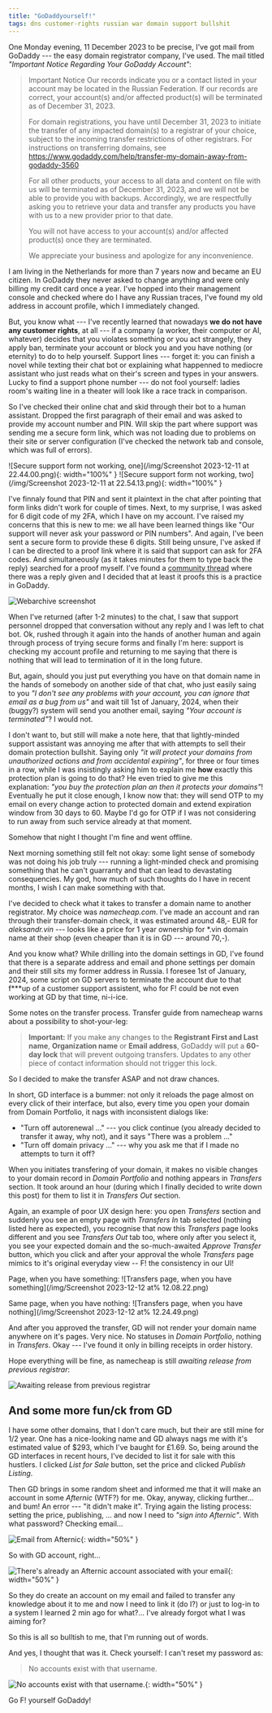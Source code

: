 ```yaml
---
title: "GoDaddyourself!"
tags: dns customer-rights russian war domain support bullshit
---
```


One Monday evening, 11 December 2023 to be precise, I've got mail from GoDaddy --- the easy domain registrator company, I've used.
The mail titled _"Important Notice Regarding Your GoDaddy Account"_:

> Important Notice
> Our records indicate you or a contact listed in your account may be located in the Russian Federation. If our records are correct,
> your account(s) and/or affected product(s) will be terminated as of December 31, 2023.
>
> For domain registrations, you have until December 31, 2023 to initiate the transfer of any impacted domain(s) to a registrar of
> your choice, subject to the incoming transfer restrictions of other registrars.  For instructions on transferring domains, see
> https://www.godaddy.com/help/transfer-my-domain-away-from-godaddy-3560
>
> For all other products, your access to all data and content on file with us will be terminated as of December 31, 2023, and we
> will not be able to provide you with backups. Accordingly, we are respectfully asking you to retrieve your data and transfer any
> products you have with us to a new provider prior to that date.
>
> You will not have access to your account(s) and/or affected product(s) once they are terminated.
>
> We appreciate your business and apologize for any inconvenience.

I am living in the Netherlands for more than 7 years now and became an EU citizen. In GoDaddy they never asked to change anything
and were only billing my credit card once a year. I've hopped into their management console and checked where do I have any Russian
traces, I've found my old address in account profile, which I immediately changed.

But, you know what --- I've recently learned
that nowadays **we do not have any customer rights**, at all --- if a company (a worker, their computer or AI, whatever) decides
that you violates something or you act strangely, they apply ban, terminate your account or block you and you have nothing (or
eternity) to do to help yourself. Support lines --- forget it: you can finish a novel while texting their chat bot or explaining
what happenned to mediocre assistant who just reads what on their's screen and types in your answers. Lucky to find a support phone
number --- do not fool yourself: ladies room's waiting line in a theater will look like a race track in comparison.

So I've checked their online chat and skid through their bot to a human assistant. Dropped the first paragraph of their email and
was asked to provide my account number and PIN. Will skip the part where support was sending me a secure form link, which was not
loading due to problems on their site or server configuration (I've checked the network tab and console, which was full of errors).

![Secure support form not working, one](/img/Screenshot 2023-12-11 at 22.44.00.png){:  width="100%" }
![Secure support form not working, two](/img/Screenshot 2023-12-11 at 22.54.13.png){:  width="100%" }

I've finnaly found that PIN and sent it plaintext in the chat after pointing that form links didn't work for couple of times. Next,
to my surprise, I was asked for 6 digit code of my 2FA, which I have on my account. I've raised my concerns that this is new to me:
we all have been learned things like "Our support will never ask your password or PIN numbers". And again, I've been sent a secure
form to provide these 6 digits. Still being unsure, I've asked if I can be directed to a proof link where it is said that support
can ask for 2FA codes. And simultaneously (as it takes minutes for them to type back the reply) searched for a proof myself. I've
found a [community thread](https://community.godaddy.com/s/question/0D58W000070zv7GSAQ/can-godaddy-support-not-actually-access-an-account-if-said-account-has-enabled-two-factor-authentication)
where there was a reply given and I decided that at least it proofs this is a practice in GoDaddy.

![Webarchive screenshot](https://web.archive.org/web/20231212102036/http://web.archive.org/screenshot/https://community.godaddy.com/s/question/0D58W000070zv7GSAQ/can-godaddy-support-not-actually-access-an-account-if-said-account-has-enabled-two-factor-authentication)

When I've returned (after 1-2 minutes)
to the chat, I saw that support personnel dropped that conversation without any reply and I was left to chat bot. Ok, rushed through
it again into the hands of another human and again through process of trying secure forms and finally I'm here: support is checking
my account profile and returning to me saying that there is nothing that will lead to termination of it in the long future.

But, again, should you just put everything you have on that domain name in the hands of somebody on another side of that chat, who
just easily saing to you _"I don't see any problems with your account, you can ignore that email as a bug from us"_ and wait till
1st of January, 2024, when their (buggy?) system will send you another email, saying _"Your account is terminated"_? I would not.

I don't want to, but still will make a note here, that that lightly-minded support assistant was annoying me after that with attempts
to sell their domain protection bullshit. Saying only _"it will protect your domains from unauthorized actions and from accidental
expiring"_, for three or four times in a row, while I was insistingly asking him to explain me **how** exactly this protection plan
is going to do that? He even tried to give me this explanation: _"you buy the protection plan an then it protects your domains"_!
Eventually he put it close enough, I know now that: they will send OTP to my email on every change action to protected domain and
extend expiration window from 30 days to 60. Maybe I'd go for OTP if I was not considering to run away from such service already
at that moment.

Somehow that night I thought I'm fine and went offline.

Next morning something still felt not okay: some light sense of somebody was not doing his job truly --- running a light-minded check
and promising something that he can't guarranty and that can lead to devastating consequencies. My god, how much of such thoughts
do I have in recent months, I wish I can make something with that.

I've decided to check what it takes to transfer a domain name to another registrator. My choice was _namecheap.com_. I've made an
account and ran through their transfer-domain check, it was estimated around 48,- EUR for _aleksandr.vin_ --- looks like a price
for 1 year ownership for *.vin domain name at their shop (even cheaper than it is in GD --- around 70,-).

And you know what? While drilling into the domain settings in GD, I've found that there is a separate address and email and phone
settings per domain and their still sits my former address in Russia. I foresee 1st of January, 2024, some script on GD servers
to terminate the account due to that f***up of a customer support assistent, who for F! could be not even working at GD by that
time, ni-i-ice.

Some notes on the transfer process. Transfer guide from namecheap warns about a possibility to shot-your-leg:

> **Important:** If you make any changes to the **Registrant First and Last name**, **Organization name** or **Email address**,
> GoDaddy will put a **60-day lock** that will prevent outgoing transfers. Updates to any other piece of contact information should
> not trigger this lock.

So I decided to make the transfer ASAP and not draw chances.

In short, GD interface is a bummer: not only it reloads the page almost on every click of their interface, but also,
every time you open your domain from Domain Portfolio, it nags with inconsistent dialogs like:
- "Turn off autorenewal ..." --- you click continue (you already decided to transfer it away, why not), and it says "There was a
  problem ..."
- "Turn off domain privacy ..." --- why you ask me that if I made no attempts to turn it off?

When you initiates transfering of your domain, it makes no visible changes to your domain record in _Domain Portfolio_ and nothing
appears in _Transfers_ section. It took around an hour (during which I finally decided to write down this post) for them to list it
in _Transfers Out_ section.

Again, an example of poor UX design here: you open _Transfers_ section and suddenly you see an empty page with
_Transfers In_ tab selected (nothing listed here as expected), you recognise that now this _Transfers_ page looks different and you
see _Transfers Out_ tab too, where only after you select it, you see your expected domain and the so-much-awaited _Approve Transfer_
button, which you click and after your approval the whole _Transfers_ page mimics to it's original everyday view -- F! the consistency
in our UI!

Page, when you have something:
![Transfers page, when you have something](/img/Screenshot 2023-12-12 at% 12.08.22.png)

Same page, when you have nothing:
![Transfers page, when you have nothing](/img/Screenshot 2023-12-12 at% 12.24.49.png)

And after you approved the transfer, GD will not render your domain name anywhere on it's pages. Very nice. No statuses in _Domain
Portfolio_, nothing in _Transfers_. Okay --- I've found it only in billing receipts in order history.

Hope everything will be fine, as namecheap is still _awaiting release from previous registrar_:

![Awaiting release from previous registrar](/img/Screenshot%202023-12-12%20at%2012.32.37.png)


## And some more fun/ck from GD

I have some other domains, that I don't care much, but their are still mine for 1/2 year. One has a nice-looking name and GD always
nags me with it's estimated value of $293, which I've baught for £1.69. So, being around the GD interfaces in recent hours,
I've decided to list it for sale with this hustlers. I clicked _List for Sale_ button, set the price and clicked _Publish Listing_.

Then GD brings in some random sheet and informed me that it will make an account in some _Afternic_ (WTF?) for me. Okay, anyway,
clicking further... and bum! An error --- "it didn't make it". Trying again the listing process: setting the price, publishing,
... and now I need to _"sign into Afternic"_. With what password? Checking email...

![Email from Afternic](/img/Screenshot%202023-12-12%20at%2012.48.19.png){: width="50%" }

So with GD account, right...

![There's already an Afternic account associated with your email](/img/Screenshot%202023-12-12%20at%2012.50.47.png){: width="50%" }

So they do create an account on my email and failed to transfer any knowledge about it to me and now I need to link it (do I?) or
just to log-in to a system I learned 2 min ago for what?... I've already forgot what I was aiming for?

So this is all so bulltish to me, that I'm running out of words.

And yes, I thought that was it. Check yourself: I can't reset my password as:

> No accounts exist with that username.

![No accounts exist with that username.](/img/Screenshot%202023-12-12%20at%2012.55.34.png){: width="50%" }

Go F! yourself GoDaddy!
